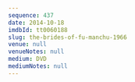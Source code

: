 ```yaml
---
sequence: 437
date: 2014-10-18
imdbId: tt0060188
slug: the-brides-of-fu-manchu-1966
venue: null
venueNotes: null
medium: DVD
mediumNotes: null
---
```

